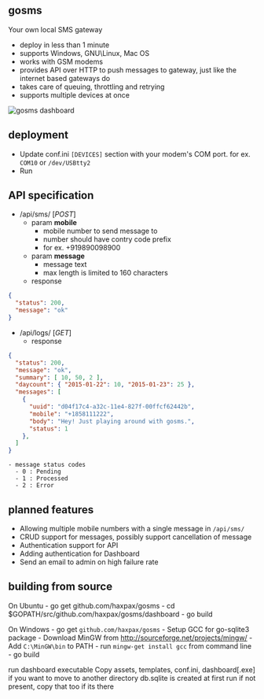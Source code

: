 gosms
-----

Your own local SMS gateway

- deploy in less than 1 minute
- supports Windows, GNU\Linux, Mac OS
- works with GSM modems
- provides API over HTTP to push messages to gateway, just like the internet based gateways do
- takes care of queuing, throttling and retrying
- supports multiple devices at once

![gosms dashboard](https://raw.githubusercontent.com/haxpax/gosms/screenshot/screenshots/gosms.png)

deployment
----------
- Update conf.ini `[DEVICES]` section with your modem's COM port.
  for ex. `COM10` or `/dev/USBtty2`
- Run

API specification
------------------
- /api/sms/ [*POST*]
    - param **mobile**
        - mobile number to send message to
        - number should have contry code prefix
        - for ex. +919890098900
    - param **message**
        - message text
        - max length is limited to 160 characters
    - response
```json
{
  "status": 200,
  "message": "ok"
}
```
- /api/logs/ [*GET*]
    - response
```json
{
  "status": 200,
  "message": "ok",
  "summary": [ 10, 50, 2 ],
  "daycount": { "2015-01-22": 10, "2015-01-23": 25 },
  "messages": [
    {
      "uuid": "d04f17c4-a32c-11e4-827f-00ffcf62442b",
      "mobile": "+1858111222",
      "body": "Hey! Just playing around with gosms.",
      "status": 1
    },
  ]
}
```
    - message status codes
      - 0 : Pending
      - 1 : Processed
      - 2 : Error

planned features
-------
- Allowing multiple mobile numbers with a single message in `/api/sms/`
- CRUD support for messages, possibly support cancellation of message
- Authentication support for API
- Adding authentication for Dashboard
- Send an email to admin on high failure rate

building from source
---------------------

On Ubuntu
    - go get github.com/haxpax/gosms
    - cd $GOPATH/src/github.com/haxpax/gosms/dashboard
    - go build

On Windows
    - go get `github.com/haxpax/gosms`
    - Setup GCC for go-sqlite3 package
	    - Download MinGW from http://sourceforge.net/projects/mingw/
	    - Add `C:\MinGW\bin` to PATH
	    - run `mingw-get install gcc` from command line
    - go build

run dashboard executable
Copy assets, templates, conf.ini, dashboard[.exe] if you want to move to another directory
db.sqlite is created at first run if not present, copy that too if its there


